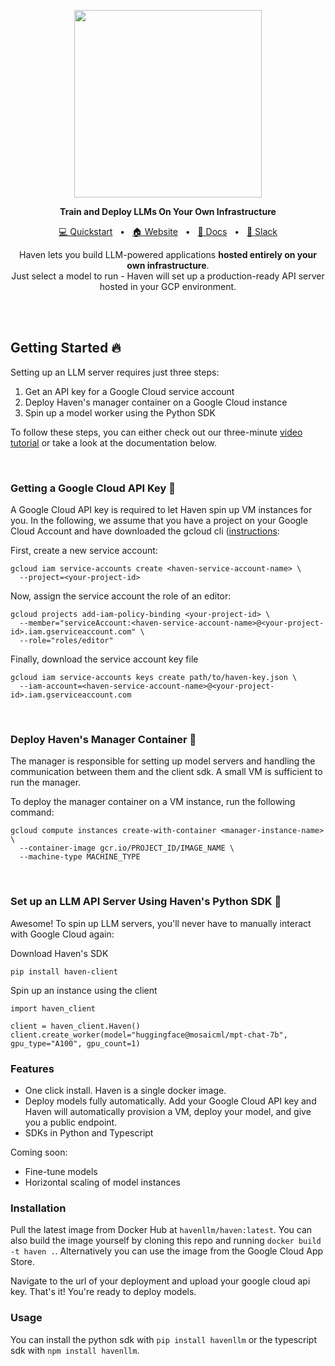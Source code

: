 <p align="center">
  <a href="https://havenllm.com"><img src="https://github.com/havenhq/haven/assets/122226645/3ce54c45-668d-42c9-84fb-c62d8d38b643" width="300"/></a>
</p>

<p align="center">
    <b>Train and Deploy LLMs On Your Own Infrastructure</b>
</p>

<div align="center">

[💻 Quickstart]()
<span>&nbsp;&nbsp;•&nbsp;&nbsp;</span>
[🏠 Website]()
<span>&nbsp;&nbsp;•&nbsp;&nbsp;</span>
[📄 Docs]()
<span>&nbsp;&nbsp;•&nbsp;&nbsp;</span>
[💬 Slack]()
<br>
<p align="center">
    Haven lets you build LLM-powered applications <b>hosted entirely on your own infrastructure</b>.<br>
    Just select a model to run - Haven will set up a production-ready 
  API server hosted in your GCP environment.
</p>


</div>


<br>
<br>



## Getting Started 🔥

Setting up an LLM server requires just three steps:

1. Get an API key for a Google Cloud service account
2. Deploy Haven's manager container on a Google Cloud instance
3. Spin up a model worker using the Python SDK

To follow these steps, you can either check out our three-minute [video tutorial]() or take a look at the documentation below. 


<br>

### Getting a Google Cloud API Key 🔑
A Google Cloud API key is required to let Haven spin up VM instances for you. In the following, we assume that you have a project on your Google Cloud Account and have downloaded the gcloud cli ([instructions](https://cloud.google.com/sdk/docs/install?hl=de#deb):

First, create a new service account:
```
gcloud iam service-accounts create <haven-service-account-name> \
  --project=<your-project-id>
```

Now, assign the service account the role of an editor:
```
gcloud projects add-iam-policy-binding <your-project-id> \
  --member="serviceAccount:<haven-service-account-name>@<your-project-id>.iam.gserviceaccount.com" \
  --role="roles/editor"
```

Finally, download the service account key file
```
gcloud iam service-accounts keys create path/to/haven-key.json \
  --iam-account=<haven-service-account-name>@<your-project-id>.iam.gserviceaccount.com
```


<br>

### Deploy Haven's Manager Container 🐳

The manager is responsible for setting up model servers and handling the communication between them and the client sdk. A small VM is sufficient to run the manager.

To deploy the manager container on a VM instance, run the following command:

```
gcloud compute instances create-with-container <manager-instance-name> \
  --container-image gcr.io/PROJECT_ID/IMAGE_NAME \
  --machine-type MACHINE_TYPE
```

<br>

### Set up an LLM API Server Using Haven's Python SDK 🤖

Awesome! To spin up LLM servers, you'll never have to manually interact with Google Cloud again:

Download Haven's SDK
```
pip install haven-client
```

Spin up an instance using the client
```
import haven_client

client = haven_client.Haven()
client.create_worker(model="huggingface@mosaicml/mpt-chat-7b", gpu_type="A100", gpu_count=1)
```


### Features

- One click install. Haven is a single docker image.
- Deploy models fully automatically. Add your Google Cloud API key and Haven will automatically provision a VM, deploy your model, and give you a public endpoint.
- SDKs in Python and Typescript

Coming soon:

- Fine-tune models
- Horizontal scaling of model instances

### Installation

Pull the latest image from Docker Hub at `havenllm/haven:latest`. You can also build the image yourself by cloning this repo and running `docker build -t haven .`. Alternatively you can use the image from the Google Cloud App Store.

Navigate to the url of your deployment and upload your google cloud api key. That's it! You're ready to deploy models.

### Usage

You can install the python sdk with `pip install havenllm` or the typescript sdk with `npm install havenllm`.
